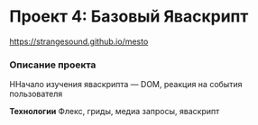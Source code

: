 # Проект 4: Базовый Яваскрипт
https://strangesound.github.io/mesto

### Описание проекта
ННачало изучения яваскрипта — DOM, реакция на события пользователя

**Технологии**
Флекс, гриды, медиа запросы, яваскрипт

